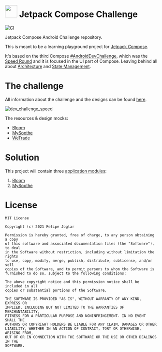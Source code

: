 # <img src="https://raw.githubusercontent.com/fjoglar/jetpack-compose-challenge/main/assets/jetpack-compose-logo.png" width="40" height="40"> Jetpack Compose Challenge

[![CI](https://github.com/felipejoglar/jetpack-compose-challenge/actions/workflows/ci.yml/badge.svg?branch=main)](https://github.com/felipejoglar/jetpack-compose-challenge/actions/workflows/ci.yml)

Jetpack Compose Android Challenge repository.

This is meant to be a learning playground project
for [Jetpack Compose](https://developer.android.com/jetpack/compose).

It's based on the third Compose [#AndroidDevChallenge](https://developer.android.com/dev-challenge),
which was
the [Speed Round](https://android-developers.googleblog.com/2021/03/android-dev-challenge-3.html)
and it is focused in the UI part of Compose. Leaving behind all
about [Architecture](https://developer.android.com/jetpack/compose/architecture)
and [State Management](https://developer.android.com/jetpack/compose/state).

# The challenge

All information about the challenge and the designs can be
found [here](https://github.com/android/android-dev-challenge-compose).

![dev_challenge_speed](https://user-images.githubusercontent.com/2998890/117301782-e536a300-ae72-11eb-8f42-a7a12151ee5e.png)

The resources & design mocks:

* [Bloom](https://github.com/android/android-dev-challenge-compose/blob/assets/Bloom.zip)
* [MySoothe](https://github.com/android/android-dev-challenge-compose/blob/assets/MySoothe.zip)
* [WeTrade](https://github.com/android/android-dev-challenge-compose/blob/assets/WeTrade.zip)

# Solution

This project will contain three [application modules](https://developer.android.com/studio/projects#ApplicationModules):

1. [Bloom](https://github.com/fjoglar/jetpack-compose-challenge/tree/main/bloom)
2. [MySoothe](https://github.com/fjoglar/jetpack-compose-challenge/tree/main/mysoothe)

# License
```
MIT License

Copyright (c) 2021 Felipe Joglar

Permission is hereby granted, free of charge, to any person obtaining a copy
of this software and associated documentation files (the "Software"), to deal
in the Software without restriction, including without limitation the rights
to use, copy, modify, merge, publish, distribute, sublicense, and/or sell
copies of the Software, and to permit persons to whom the Software is
furnished to do so, subject to the following conditions:

The above copyright notice and this permission notice shall be included in all
copies or substantial portions of the Software.

THE SOFTWARE IS PROVIDED "AS IS", WITHOUT WARRANTY OF ANY KIND, EXPRESS OR
IMPLIED, INCLUDING BUT NOT LIMITED TO THE WARRANTIES OF MERCHANTABILITY,
FITNESS FOR A PARTICULAR PURPOSE AND NONINFRINGEMENT. IN NO EVENT SHALL THE
AUTHORS OR COPYRIGHT HOLDERS BE LIABLE FOR ANY CLAIM, DAMAGES OR OTHER
LIABILITY, WHETHER IN AN ACTION OF CONTRACT, TORT OR OTHERWISE, ARISING FROM,
OUT OF OR IN CONNECTION WITH THE SOFTWARE OR THE USE OR OTHER DEALINGS IN THE
SOFTWARE.
```
